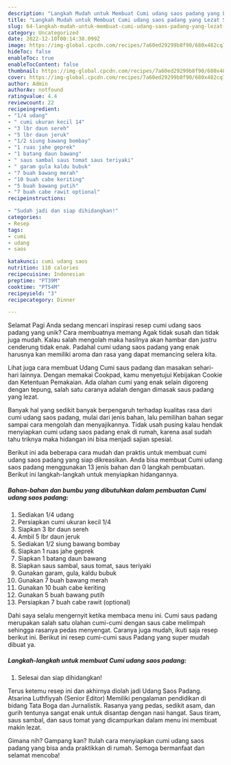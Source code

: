 ```yaml
---
description: "Langkah Mudah untuk Membuat Cumi udang saos padang yang Lezat Sekali"
title: "Langkah Mudah untuk Membuat Cumi udang saos padang yang Lezat Sekali"
slug: 64-langkah-mudah-untuk-membuat-cumi-udang-saos-padang-yang-lezat-sekali
category: Uncategorized
date: 2022-12-10T00:14:38.099Z
image: https://img-global.cpcdn.com/recipes/7a60ed29299b8f90/680x482cq70/cumi-udang-saos-padang-foto-resep-utama.jpg
hideToc: false
enableToc: true
enableTocContent: false
thumbnail: https://img-global.cpcdn.com/recipes/7a60ed29299b8f90/680x482cq70/cumi-udang-saos-padang-foto-resep-utama.jpg
cover: https://img-global.cpcdn.com/recipes/7a60ed29299b8f90/680x482cq70/cumi-udang-saos-padang-foto-resep-utama.jpg
author: Admin
authorAv: notfound
ratingvalue: 4.4
reviewcount: 22
recipeingredient:
- "1/4 udang"
- " cumi ukuran kecil 14"
- "3 lbr daun sereh"
- "5 lbr daun jeruk"
- "1/2 siung bawang bombay"
- "1 ruas jahe geprek"
- "1 batang daun bawang"
- " saus sambal saus tomat saus teriyaki"
- " garam gula kaldu bubuk"
- "7 buah bawang merah"
- "10 buah cabe keriting"
- "5 buah bawang putih"
- "7 buah cabe rawit optional"
recipeinstructions:

- "Sudah jadi dan siap dihidangkan!"
categories:
- Resep
tags:
- cumi
- udang
- saos

katakunci: cumi udang saos 
nutrition: 110 calories
recipecuisine: Indonesian
preptime: "PT39M"
cooktime: "PT54M"
recipeyield: "3"
recipecategory: Dinner

---
```



Selamat Pagi Anda sedang mencari inspirasi resep cumi udang saos padang yang unik? Cara membuatnya memang Agak tidak susah dan tidak juga mudah. Kalau salah mengolah maka hasilnya akan hambar dan justru cenderung tidak enak. Padahal cumi udang saos padang yang enak harusnya kan memiliki aroma dan rasa yang dapat memancing selera kita.


Lihat juga cara membuat Udang Cumi saus padang dan masakan sehari-hari lainnya. Dengan memakai Cookpad, kamu menyetujui Kebijakan Cookie dan Ketentuan Pemakaian. Ada olahan cumi yang enak selain digoreng dengan tepung, salah satu caranya adalah dengan dimasak saus padang yang lezat.

Banyak hal yang sedikit banyak berpengaruh terhadap kualitas rasa dari cumi udang saos padang, mulai dari jenis bahan, lalu pemilihan bahan segar sampai cara mengolah dan menyajikannya. Tidak usah pusing kalau hendak menyiapkan cumi udang saos padang enak di rumah, karena asal sudah tahu triknya maka hidangan ini bisa menjadi sajian spesial.


Berikut ini ada beberapa cara mudah dan praktis untuk membuat cumi udang saos padang yang siap dikreasikan. Anda bisa membuat Cumi udang saos padang menggunakan 13 jenis bahan dan 0 langkah pembuatan. Berikut ini langkah-langkah untuk menyiapkan hidangannya.

<!--inarticleads1-->

##### Bahan-bahan dan bumbu yang dibutuhkan dalam pembuatan Cumi udang saos padang:

1. Sediakan 1/4 udang
1. Persiapkan  cumi ukuran kecil 1/4
1. Siapkan 3 lbr daun sereh
1. Ambil 5 lbr daun jeruk
1. Sediakan 1/2 siung bawang bombay
1. Siapkan 1 ruas jahe geprek
1. Siapkan 1 batang daun bawang
1. Siapkan  saus sambal, saus tomat, saus teriyaki
1. Gunakan  garam, gula, kaldu bubuk
1. Gunakan 7 buah bawang merah
1. Gunakan 10 buah cabe keriting
1. Gunakan 5 buah bawang putih
1. Persiapkan 7 buah cabe rawit (optional)


Dahi saya selalu mengernyit ketika membaca menu ini. Cumi saus padang merupakan salah satu olahan cumi-cumi dengan saus cabe melimpah sehingga rasanya pedas menyengat. Caranya juga mudah, ikuti saja resep berikut ini. Berikut ini resep cumi-cumi saus Padang yang super mudah dibuat ya. 

<!--inarticleads2-->

##### Langkah-langkah untuk membuat Cumi udang saos padang:


1. Selesai dan siap dihidangkan!

Terus ketemu resep ini dan akhirnya diolah jadi Udang Saos Padang. Atsarina Luthfiyyah (Senior Editor) Memiliki pengalaman pendidikan di bidang Tata Boga dan Jurnalistik. Rasanya yang pedas, sedikit asam, dan gurih tentunya sangat enak untuk disantap dengan nasi hangat. Saus tiram, saus sambal, dan saus tomat yang dicampurkan dalam menu ini membuat makin lezat. 

Gimana nih? Gampang kan? Itulah cara menyiapkan cumi udang saos padang yang bisa anda praktikkan di rumah. Semoga bermanfaat dan selamat mencoba!
